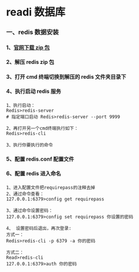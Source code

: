 # readi 数据库

### 一、redis 数据安装

#### 1、[官网下载 zip 包](https://redis.io/download/#redis-downloads)

#### 2、解压 redis zip 包

#### 3、打开 cmd 终端切换到解压的 redis 文件夹目录下

#### 4、执行启动 redis 服务

```
1、执行启动：
Redis>redis-server
# 指定端口启动 Redis>redis-server --port 9999

2、再打开另一个cmd终端执行如下：
Redis>redis-cli

3、执行你要执行的命令
```

#### 5、配置 redis.conf 配置文件

#### 6、配置 redis 进入命名

```
1、进入配置文件把requirepass的注释去掉
2、通过命令查看：
127.0.0.1:6379>config get requirepass

3、通过命令设置密码：
127.0.0.1:6379>config set requirepass 你设置的密码

4、 设置密码后退出，再次登录:
方式一：
Redis>redis-cli -p 6379 -a 你的密码

方式二：
Read>redis-cli
127.0.0.1:6379>auth 你的密码
```
